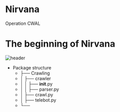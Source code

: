 # Nirvana
Operation CWAL
# The beginning of Nirvana
![header](https://capsule-render.vercel.app/api?text=Hello%World!)
 * Package structure
   * ├── Crawling
   * │ ├── crawler
   * │ │    ├── __init__.py
   * │ │    ├── parser.py
   * │ ├── crawl.py
   * │ ├── telebot.py  
   * └──
